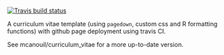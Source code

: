 <!-- badges: start -->
[![Travis build status](https://travis-ci.org/mcanouil/resume_template.svg?branch=master)](https://travis-ci.org/mcanouil/resume_template)
<!-- badges: end -->

A curriculum vitae template (using `pagedown`, custom css and R formatting functions) with github page deployment using travis CI.

See mcanouil/curriculum_vitae for a more up-to-date version.
